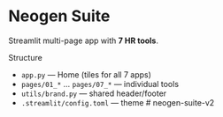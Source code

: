 ﻿# Neogen Suite

Streamlit multi-page app with **7 HR tools**.

Structure
- `app.py` — Home (tiles for all 7 apps)
- `pages/01_*` … `pages/07_*` — individual tools
- `utils/brand.py` — shared header/footer
- `.streamlit/config.toml` — theme
#   n e o g e n - s u i t e - v 2  
 